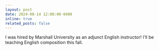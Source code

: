 ```yaml
---
layout: post
date: 2024-08-14 12:00:00-0400
inline: true
related_posts: false
---
```


I was hired by Marshall University as an adjunct English instructor! I'll be teaching English composition this fall.
